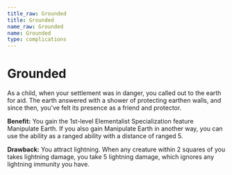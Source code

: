 ```yaml
---
title_raw: Grounded
title: Grounded
name_raw: Grounded
name: Grounded
type: complications
---
```


# Grounded

As a child, when your settlement was in danger, you called out to the earth for aid. The earth answered with a shower of protecting earthen walls, and since then, you've felt its presence as a friend and protector.

**Benefit:** You gain the 1st-level Elementalist Specialization feature Manipulate Earth. If you also gain Manipulate Earth in another way, you can use the ability as a ranged ability with a distance of ranged 5.

**Drawback:** You attract lightning. When any creature within 2 squares of you takes lightning damage, you take 5 lightning damage, which ignores any lightning immunity you have.
